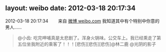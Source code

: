 layout: weibo
date: 2012-03-18 20:17:34
---
<meta name="referrer" content="no-referrer" />

2012-03-18 20:17:34  &nbsp;&nbsp;&nbsp;&nbsp;&nbsp;&nbsp; 来自 <a href="http://weibo.com/" rel="nofollow">微博 weibo.com</a>
我知道其中有个特别中你意的男人……
>  @小齿: 吃完呷哺真是太悲剧了。浑身火锅味。公交车上。我已经熏走了第五位坐我附近的乘客了！！！[悲伤][悲伤][悲伤]@林二鹿 @光阴的影子 ​​​
